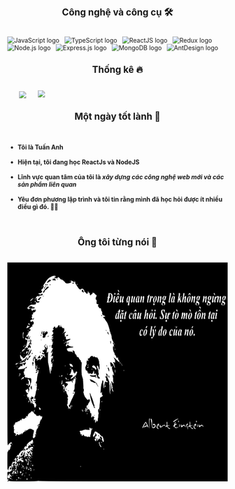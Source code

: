 
<h2 align="center">Công nghệ và công cụ 🛠</h2>
<br>
<!-- https://simpleicons.org/ -->
<span><img src="https://img.shields.io/badge/JavaScript-282C34?logo=javascript&logoColor=F7DF1E" alt="JavaScript logo" title="JavaScript" height="25" /></span>
&nbsp;
<span><img src="https://img.shields.io/badge/TypeScript-282C34?logo=typescript&logoColor=3178C6" alt="TypeScript logo" title="TypeScript" height="25" /></span>
&nbsp;
<span><img src="https://img.shields.io/badge/ReactJS-282C34?logo=react&logoColor=61DAFB" alt="ReactJS logo" title="ReactJS" height="25" /></span>
&nbsp;
<span><img src="https://img.shields.io/badge/Redux-282C34?logo=redux&logoColor=764ABC" alt="Redux logo" title="Redux" height="25" /></span>
&nbsp;
<span><img src="https://img.shields.io/badge/Node.js-282C34?logo=node.js&logoColor=00F200" alt="Node.js logo" title="Node.js" height="25" /></span>
&nbsp;
<span><img src="https://img.shields.io/badge/Express-282C34?logo=express&logoColor=FFFFFF" alt="Express.js logo" title="Express.js" height="25" /></span>
&nbsp;
<span><img src="https://img.shields.io/badge/MongoDB-282C34?logo=mongodb&logoColor=47A248" alt="MongoDB logo" title="MongoDB" height="25" /></span>
&nbsp;
<span><img src="https://img.shields.io/badge/Antdesign-282C34?logo=antdesign&logoColor=0170FE" alt="AntDesign logo" title="Antdesign" height="25" /></span>
&nbsp;

<br>
<h2 align="center">Thống kê 🔥</h2>
<!-- https://github.com/anuraghazra/github-readme-stats -->
<br>
<div align=center>
  <a href="#" title="1TieuDing">
    <img width="315" align="center" src="https://github-readme-stats.vercel.app/api/top-langs/?username=1TieuDing&hide=c%23,powershell,Mathematica,Ruby,Objective-C,Objective-C%2b%2b,Cuda&title_color=61dafb&text_color=ffffff&icon_color=61dafb&bg_color=20232a&langs_count=8&layout=compact&border_color=61dafb&hide_border=true" />
  </a>
  <a href="#" title="1TieuDing">
    <img align="right" width="434" src="https://github-readme-stats.vercel.app/api?username=1TieuDing&show_icons=true&theme=react&border_color=61dafb&hide_border=true&rank_icon=github&include_all_commits=true" />
  </a>
</div>

<h2 align="center">Một ngày tốt lành 👋</h2>
<br>
<ul>
    <strong>
        <li>Tôi là Tuấn Anh</li>
        <br />
        <li>Hiện tại, tôi đang học ReactJs và NodeJS</li>
        <br />
        <li>Lĩnh vực quan tâm của tôi là <i>xây dựng các công nghệ web mới và các sản phẩm liên quan</i></li>
        <br />
        <li>Yêu đơn phương lập trình và tôi tin rằng mình đã học hỏi được ít nhiều điều gì đó. 🤷‍♂️</li>
    </strong>
</ul>

<br>
<h2 align="center">Ông tôi từng nói 👴</h2>
<br>
<a href="#" target="_blank">
  <img src="svg/anhxtanh2.0.svg" width="846" height="500" />
</a>